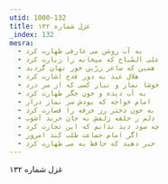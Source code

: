 ```yaml
---
utid: 1000-132
title: غزل شماره ۱۳۲
_index: 132
mesra:
  - به آب روشن می عارفی طهارت کرد
  - علی الصّباح که میخانه را زیارت کرد
  - همین که ساغر زرّین خور نهان گردید
  - هلال عید به دور قدح اشارت کرد
  - خوشا نماز و نیاز کسی که از سر درد
  - به آب دیده و خون جگر طهارت کرد
  - امام خواجه که بودش سر نماز دراز
  - به خون دختر رز خرقه را قصارت کرد
  - دلم ز حلقه زلفش به جان خرید آشوب
  - چه سود دید ندانم که این تجارت کرد
  - اگر امام جماعت طلب کند امروز
  - خبر دهید که حافظ به می طهارت کرد
---
```

غزل شماره ۱۳۲
